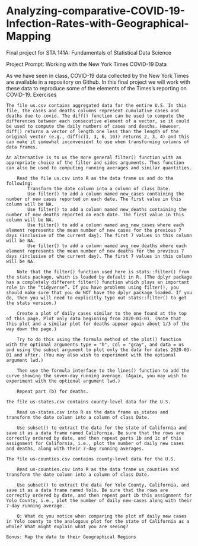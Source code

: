 # Analyzing-comparative-COVID-19-Infection-Rates-with-Geographical-Mapping
Final project for STA 141A: Fundamentals of Statistical Data Science

Project Prompt:
Working with the New York Times COVID-19 Data

As we have seen in class, COVID-19 data collected by the New York Times are available in a repository on Github. In this final project we will work with these data to reproduce some of the elements of the Times’s reporting on COVID-19.
Exercises

    The file us.csv contains aggregated data for the entire U.S. In this file, the cases and deaths columns represent cumulative cases and deaths due to covid. The diff() function can be used to compute the differences between each consecutive element of a vector, so it could be used to compute the daily numbers of cases and deaths. However, diff() returns a vector of length one less than the length of the original vector (e.g., diff(c(1, 3, 6, 10)) returns 2, 3, 4) and this can make it somewhat inconvenient to use when transforming columns of data frames.

    An alternative is to us the more general filter() function with an appropriate choice of the filter and sides arguments. Thus function can also be used to computing running averages and similar quantities.

        Read the file us.csv into R as the data frame us and do the following:
            Transform the date column into a column of class Date.
            Use filter() to add a column named new_cases containing the number of new cases reported on each date. The first value in this column will be NA.
            Use filter() to add a column named new_deaths containing the number of new deaths reported on each date. The first value in this column will be NA.
            Use filter() to add a column named avg_new_cases where each element represents the mean number of new cases for the previous 7 days (inclusive of the current day). The first 7 values in this column will be NA.
            Use filter() to add a column named avg_new_deaths where each element represents the mean number of new deaths for the previous 7 days (inclusive of the current day). The first 7 values in this column will be NA.

        Note that the filter() function used here is stats::filter() from the stats package, which is loaded by default in R. (The dplyr package has a completely different filter() function which plays an important role in the “tidyverse”. If you have problems using filter(), you should make sure that you do NOT have the dplyr package loaded. If you do, then you will need to explicitly type out stats::filter() to get the stats version.)

        Create a plot of daily cases similar to the one found at the top of this page. Plot only data beginning from 2020-03-01. (Note that this plot and a similar plot for deaths appear again about 1/3 of the way down the page.)

        Try to do this using the formula method of the plot() function with the optional arguments type = "h", col = "gray", and data = us and using the subset argument to plot only the data for dates 2020-03-01 and after. (You may also wish to experiment with the optional argument lwd.)

        Then use the formula interface to the lines() function to add the curve showing the seven-day running average. (Again, you may wish to experiment with the optional argument lwd.)

        Repeat part (b) for deaths.

    The file us-states.csv contains county-level data for the U.S.

        Read us-states.csv into R as the data frame us_states and transform the date column into a column of class Date.

        Use subset() to extract the data for the state of California and save it as a data frame named California. Be sure that the rows are correctly ordered by date, and then repeat parts 1b and 1c of this assignment for California, i.e., plot the number of daily new cases and deaths, along with their 7-day running averages.

    The file us-counties.csv contains county-level data for the U.S.

        Read us-counties.csv into R as the data frame us_counties and transform the date column into a column of class Date.

        Use subset() to extract the data for Yolo County, California, and save it as a data frame named Yolo. Be sure that the rows are correctly ordered by date, and then repeat part 1b this assignment for Yolo County, i.e., plot the number of daily new cases along with their 7-day running average.

        Q: What do you notice when comparing the plot of daily new cases in Yolo county to the analogous plot for the state of California as a whole? What might explain what you are seeing?

    Bonus: Map the data to their Geographical Regions


